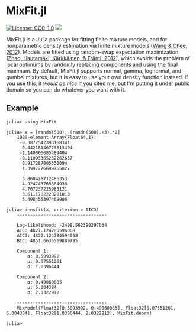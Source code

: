 # MixFit.jl

[![License: CC0-1.0](https://img.shields.io/badge/License-CC0%201.0-lightgrey.svg)](http://creativecommons.org/publicdomain/zero/1.0/)
[![](https://img.shields.io/badge/docs-stable-blue.svg)](http://joshuapritsker.com/MixFit.jl/stable)

MixFit.jl is a Julia package for fitting finite mixture models, and for nonparametric density estimation via finite mixture models ([Wang & Chee, 2012](https://doi.org/10.1177/1471082X1001200104)).  Models are fitted using random-swap expectation maximization ([Zhao, Hautamäki, Kärkkäinen, & Fränti, 2012](https://doi.org/10.1016/j.patrec.2012.06.017)), which avoids the problem of local optimums by randomly replacing components and using the final maximum.  By default, MixFit.jl supports normal, gamma, lognormal, and gumbel mixtures, but it is easy to use your own density function instead.  If you use this, it *would be nice* if you cited me, but I'm putting it under public domain so you can do whatever you want with it.

## Example

```
julia> using MixFit

julia> x = [randn(500); (randn(500).+3).*2]
    1000-element Array{Float64,1}:
     -0.3872542393168341
      0.44218146773613404
     -1.140006685489404  
     -0.11093365262262657
      0.917287805330094  
      1.3997276699755827
      ⋮                  
      3.860428712486353  
      4.924743765884938  
      4.767237225983121  
      3.6111782228201013
      5.498455397469906  

julia> densfit(x, criterion = AIC3)
    ----------------------------------

    Log-likelihood: -2408.562390297034
    AIC: 4827.124780594068
    AIC3: 4832.124780594068
    BIC: 4851.6635569889795

    Component 1:
        α: 0.5093992
        μ: 0.07551261
        σ: 1.0396444

    Component 2:
        α: 0.49060085
        μ: 6.004384
        σ: 2.0322912

    ----------------------------------
    MixModel(Float32[0.5093992, 0.49060085], Float32[0.07551261, 6.004384], Float32[1.0396444, 2.0322912], MixFit.dnorm)

julia>
```
